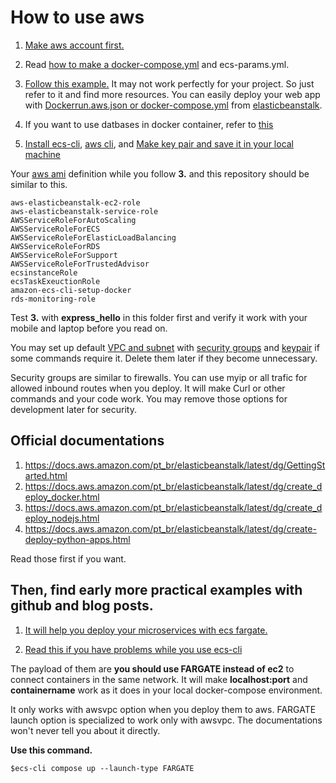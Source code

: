 # How to use aws

1. [Make aws account first.](https://aws.amazon.com/) 

2. Read [how to make a docker-compose.yml](https://docs.docker.com/compose/compose-file/#command) and ecs-params.yml.

3. [Follow this example.](https://docker-curriculum.com/#docker-on-aws) It may not work perfectly for your project. So just refer to it and find more resources. You can easily deploy your web app with [Dockerrun.aws.json or docker-compose.yml](https://docs.aws.amazon.com/pt_br/elasticbeanstalk/latest/dg/create_deploy_docker_v2config.html#create_deploy_docker_v2config_dockerrun) from [elasticbeanstalk](https://aws.amazon.com/pt/elasticbeanstalk/). 

4. If you want to use datbases in docker container, refer to [this](https://www.saltycrane.com/blog/2019/01/how-run-postgresql-docker-mac-local-development)

5. [Install ecs-cli](https://docs.aws.amazon.com/AmazonECS/latest/developerguide/ECS_CLI_installation.html), [aws cli](https://docs.aws.amazon.com/pt_br/cli/latest/userguide/install-linux-al2017.html), and [Make key pair and save it in your local machine](https://console.aws.amazon.com/ec2/home?region=us-east-1#KeyPairs:sort=keyName)

Your [aws ami](https://console.aws.amazon.com/iam/home) definition while you follow **3.** and this repository should be similar to this.

```console
aws-elasticbeanstalk-ec2-role
aws-elasticbeanstalk-service-role
AWSServiceRoleForAutoScaling
AWSServiceRoleForECS
AWSServiceRoleForElasticLoadBalancing
AWSServiceRoleForRDS
AWSServiceRoleForSupport
AWSServiceRoleForTrustedAdvisor
ecsinstanceRole
ecsTaskExeuctionRole
amazon-ecs-cli-setup-docker
rds-monitoring-role
```

Test **3.** with **express_hello** in this folder first and verify it work with your mobile and laptop before you read on. 

You may set up default [VPC and subnet](https://docs.aws.amazon.com/vpc/latest/userguide/what-is-amazon-vpc.html) with [security groups](https://docs.aws.amazon.com/pt_br/vpc/latest/userguide/VPC_SecurityGroups.html) and [keypair](https://console.aws.amazon.com/ec2/home#KeyPairs) if some commands require it. Delete them later if they become unnecessary.

Security groups are similar to firewalls. You can use myip or all trafic for allowed inbound routes when you deploy. It will make Curl or other commands and your code work. You may remove those options for development later for security. 

## Official documentations 

1. https://docs.aws.amazon.com/pt_br/elasticbeanstalk/latest/dg/GettingStarted.html
2. https://docs.aws.amazon.com/pt_br/elasticbeanstalk/latest/dg/create_deploy_docker.html
3. https://docs.aws.amazon.com/pt_br/elasticbeanstalk/latest/dg/create_deploy_nodejs.html
4. https://docs.aws.amazon.com/pt_br/elasticbeanstalk/latest/dg/create-deploy-python-apps.html

Read those first if you want.

## Then, find early more practical examples with github and blog posts.

1. [It will help you deploy your microservices with ecs fargate.](https://github.com/burningion/ecs-fargate-deployment-tutorial/blob/master/ecs-params.yml)

2. [Read this if you have problems while you use ecs-cli](https://github.com/aws/amazon-ecs-cli/issues/627)

The payload of them are **you should use FARGATE instead of ec2** to connect containers in the same network. It will make **localhost:port** and **containername** work as it does in your local docker-compose environment.

It only works with awsvpc option when you deploy them to aws. FARGATE launch option is specialized to work only with awsvpc. The documentations won't never tell you about it directly.

**Use this command.**

```console
$ecs-cli compose up --launch-type FARGATE
```


